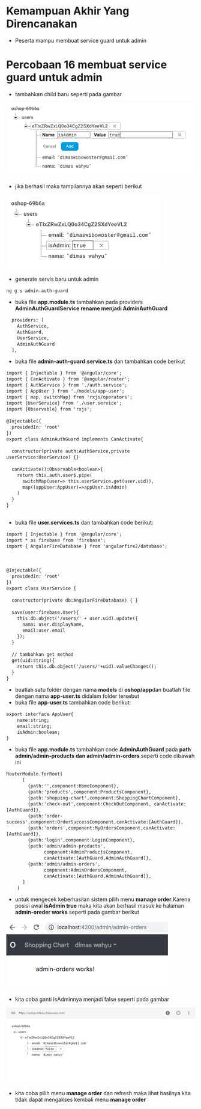 # Kemampuan Akhir Yang Direncanakan

- Peserta mampu membuat service guard untuk admin

# Percobaan 16 membuat service guard untuk admin

- tambahkan child baru seperti pada gambar

![](image/chapter2/img19.png)

- jika berhasil maka tampilannya akan seperti berikut 

![](image/chapter2/img20.png)

- generate servis baru untuk admin

```
ng g s admin-auth-guard
```

- buka file **app.module.ts** tambahkan pada providers **AdminAuthGuardService rename menjadi AdminAuthGuard**

```
  providers: [
    AuthService,
    AuthGuard,
    UserService,
    AdminAuthGuard
  ],
```
- buka file **admin-auth-guard.service.ts** dan tambahkan code berikut

```
import { Injectable } from '@angular/core';
import { CanActivate } from '@angular/router';
import { AuthService } from './auth.service';
import { AppUser } from './models/app-user';
import { map, switchMap} from 'rxjs/operators';
import {UserService} from './user.service';
import {Observable} from 'rxjs';

@Injectable({
  providedIn: 'root'
})
export class AdminAuthGuard implements CanActivate{

  constructor(private auth:AuthService,private userService:UserService) {}

  canActivate():Observable<boolean>{
    return this.auth.user$.pipe(
      switchMap(user=> this.userService.get(user.uid)),
      map((appUser:AppUser)=>appUser.isAdmin)
    )
  }
}


```

- buka file **user.services.ts** dan tambahkan code berikut:

```
import { Injectable } from '@angular/core';
import * as firebase from 'firebase';
import { AngularFireDatabase } from 'angularfire2/database';



@Injectable({
  providedIn: 'root'
})
export class UserService {

  constructor(private db:AngularFireDatabase) { }

  save(user:firebase.User){
    this.db.object('/users/' + user.uid).update({
      nama: user.displayName,
      email:user.email
    });
  }

  // tambahkan get method
  get(uid:string){
    return this.db.object('/users/'+uid).valueChanges();
  }
}

```

- buatlah satu folder dengan nama **models** di **oshop/app**dan buatlah file dengan nama **app-user.ts** didalam folder tersebut
- buka file **app-user.ts** tambahkan code berikut:

```
export interface AppUser{
    name:string;
    email:string;
    isAdmin:boolean;
}
```
- buka file **app.module.ts** tambahkan code **AdminAuthGuard** pada **path admin/admin-products dan admin/admin-orders** seperti code dibawah ini

```
RouterModule.forRoot(
      [
        {path:'',component:HomeComponent},
        {path:'products',component:ProductsComponent},
        {path:'shopping-chart',component:ShoppingChartComponent},
        {path:'check-out',component:CheckOutComponent, canActivate:[AuthGuard]},
        {path:'order-success',component:OrderSuccessComponent,canActivate:[AuthGuard]},
        {path:'orders',component:MyOrdersComponent,canActivate:[AuthGuard]},
        {path:'login',component:LoginComponent},
        {path:'admin/admin-products',
              component:AdminProductsComponent,
              canActivate:[AuthGuard,AdminAuthGuard]},
        {path:'admin/admin-orders',
              component:AdminOrdersComponent,
              canActivate:[AuthGuard,AdminAuthGuard]},        
      ]
    )
```
- untuk mengecek keberhasilan sistem pilih menu **manage order**.Karena posisi awal **isAdmin true** maka kita akan berhasil masuk ke halaman **admin-oreder works** seperti pada gambar berikut

![](image/chapter2/img21.png)

- kita coba ganti isAdminnya menjadi false seperti pada gambar

![](image/chapter2/img22.png)

- kita coba pilih menu **manage order** dan refresh maka lihat hasilnya kita tidak dapat mengakses kembali menu  **manage order**